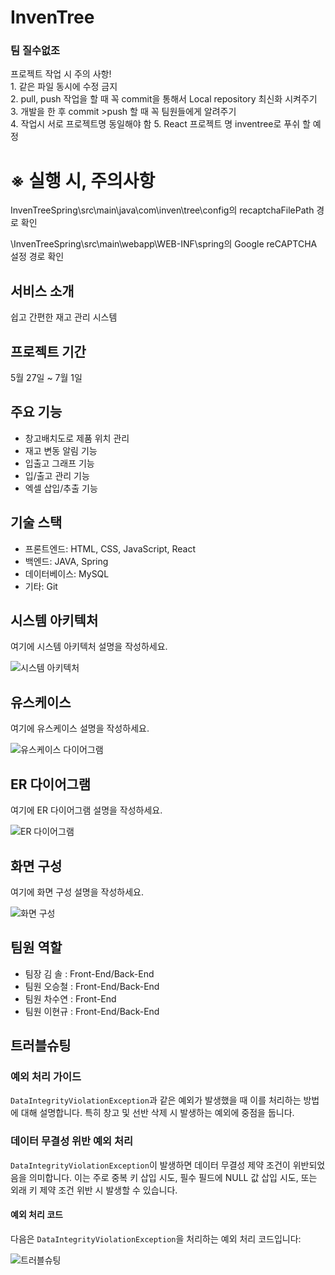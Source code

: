 # InvenTree 
<h3>팀 질수없조</h3>
프로젝트 작업 시 주의 사항!<br/>
1. 같은 파일 동시에 수정 금지<br/>
2. pull, push 작업을 할 때 꼭 commit을 통해서 Local repository 최신화 시켜주기<br/>
3. 개발을 한 후 commit >push 할 때 꼭 팀원들에게 알려주기<br/>
4. 작업시 서로 프로젝트명 동일해야 함
5. React 프로젝트 명 inventree로 푸쉬 할 예정
<h1>※ 실행 시, 주의사항</h1>
<p>InvenTreeSpring\src\main\java\com\inven\tree\config의 recaptchaFilePath 경로 확인</p>
<p>\InvenTreeSpring\src\main\webapp\WEB-INF\spring의 Google reCAPTCHA 설정 경로 확인</p>
<h2>서비스 소개</h2>
<p>쉽고 간편한 재고 관리 시스템</p>

<h2>프로젝트 기간</h2>
<p>5월 27일 ~ 7월 1일</p>

<h2>주요 기능</h2>
<ul>
  <li>창고배치도로 제품 위치 관리</li>
  <li>재고 변동 알림 기능</li>
  <li>입출고 그래프 기능</li>
  <li>입/출고 관리 기능</li>
  <li>엑셀 삽입/추출 기능</li>
</ul>

<h2>기술 스택</h2>
<ul>
  <li>프론트엔드: HTML, CSS, JavaScript, React</li>
  <li>백엔드: JAVA, Spring</li>
  <li>데이터베이스: MySQL</li>
  <li>기타: Git</li>
</ul>

<h2>시스템 아키텍처</h2>
<p>여기에 시스템 아키텍처 설명을 작성하세요.</p>
<img src="https://github.com/2024-SMHRD-SW-Fullstack-1/InvenTree/assets/86646622/021b34e6-2ef5-42d8-8b21-344907b9986d" alt="시스템 아키텍처" />

<h2>유스케이스</h2>
<p>여기에 유스케이스 설명을 작성하세요.</p>
<img src="https://github.com/2024-SMHRD-SW-Fullstack-1/InvenTree/assets/86646622/5bd0ed69-24ac-4907-abbc-4fa59900d400" alt="유스케이스 다이어그램" />

<h2>ER 다이어그램</h2>
<p>여기에 ER 다이어그램 설명을 작성하세요.</p>
<img src="https://github.com/2024-SMHRD-SW-Fullstack-1/InvenTree/assets/86646622/1eaa02ae-ba96-4ad2-8114-5876080ec08b" alt="ER 다이어그램" />

<h2>화면 구성</h2>
<p>여기에 화면 구성 설명을 작성하세요.</p>
<img src="https://github.com/2024-SMHRD-SW-Fullstack-1/InvenTree/assets/86646622/3f233a2b-3d85-4c25-9b28-37564a3f3449" alt="화면 구성" />

<h2>팀원 역할</h2>
<ul>
  <li>팀장 김  솔 : Front-End/Back-End</li>
  <li>팀원 오승철 : Front-End/Back-End</li>
  <li>팀원 차수연 : Front-End</li>
  <li>팀원 이현규 : Front-End/Back-End</li>
</ul>

<h2>트러블슈팅</h2>

<h3>예외 처리 가이드</h3>
<p><code>DataIntegrityViolationException</code>과 같은 예외가 발생했을 때 이를 처리하는 방법에 대해 설명합니다. 특히 창고 및 선반 삭제 시 발생하는 예외에 중점을 둡니다.</p>

<h3>데이터 무결성 위반 예외 처리</h3>
<p><code>DataIntegrityViolationException</code>이 발생하면 데이터 무결성 제약 조건이 위반되었음을 의미합니다. 이는 주로 중복 키 삽입 시도, 필수 필드에 NULL 값 삽입 시도, 또는 외래 키 제약 조건 위반 시 발생할 수 있습니다.</p>

<h4>예외 처리 코드</h4>
<p>다음은 <code>DataIntegrityViolationException</code>을 처리하는 예외 처리 코드입니다:</p>
<img src="https://github.com/2024-SMHRD-SW-Fullstack-1/InvenTree/assets/86646622/d615b162-3459-45ff-9e93-d82ec2a092af" alt="트러블슈팅" />
